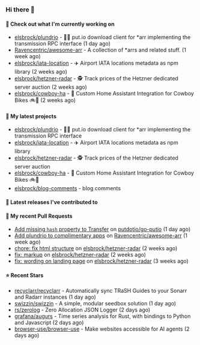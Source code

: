### Hi there 👋

#### 👷 Check out what I'm currently working on

- [elsbrock/plundrio](https://github.com/elsbrock/plundrio) - 🏴‍☠️ put.io download client for *arr implementing the transmission RPC interface (1 day ago)
- [Ravencentric/awesome-arr](https://github.com/Ravencentric/awesome-arr) - A collection of *arrs and related stuff. (1 week ago)
- [elsbrock/iata-location](https://github.com/elsbrock/iata-location) - ✈️ Airport IATA locations metadata as npm library (2 weeks ago)
- [elsbrock/hetzner-radar](https://github.com/elsbrock/hetzner-radar) - 🕵️ Track prices of the Hetzner dedicated server auction (2 weeks ago)
- [elsbrock/cowboy-ha](https://github.com/elsbrock/cowboy-ha) - 🤠 Custom Home Assistant Integration for Cowboy Bikes 🚲💨 (2 weeks ago)

#### 🌱 My latest projects

- [elsbrock/plundrio](https://github.com/elsbrock/plundrio) - 🏴‍☠️ put.io download client for *arr implementing the transmission RPC interface
- [elsbrock/iata-location](https://github.com/elsbrock/iata-location) - ✈️ Airport IATA locations metadata as npm library
- [elsbrock/hetzner-radar](https://github.com/elsbrock/hetzner-radar) - 🕵️ Track prices of the Hetzner dedicated server auction
- [elsbrock/cowboy-ha](https://github.com/elsbrock/cowboy-ha) - 🤠 Custom Home Assistant Integration for Cowboy Bikes 🚲💨
- [elsbrock/blog-comments](https://github.com/elsbrock/blog-comments) - blog comments

#### 🔭 Latest releases I've contributed to


#### 🔨 My recent Pull Requests

- [Add missing `hash` property to Transfer](https://github.com/putdotio/go-putio/pull/7) on [putdotio/go-putio](https://github.com/putdotio/go-putio) (1 day ago)
- [Add plundrio to complimentary apps](https://github.com/Ravencentric/awesome-arr/pull/54) on [Ravencentric/awesome-arr](https://github.com/Ravencentric/awesome-arr) (1 week ago)
- [chore: fix html structure](https://github.com/elsbrock/hetzner-radar/pull/129) on [elsbrock/hetzner-radar](https://github.com/elsbrock/hetzner-radar) (2 weeks ago)
- [fix: markup](https://github.com/elsbrock/hetzner-radar/pull/128) on [elsbrock/hetzner-radar](https://github.com/elsbrock/hetzner-radar) (2 weeks ago)
- [fix: wording on landing page](https://github.com/elsbrock/hetzner-radar/pull/127) on [elsbrock/hetzner-radar](https://github.com/elsbrock/hetzner-radar) (3 weeks ago)

#### ⭐ Recent Stars

- [recyclarr/recyclarr](https://github.com/recyclarr/recyclarr) - Automatically sync TRaSH Guides to your Sonarr and Radarr instances (1 day ago)
- [swizzin/swizzin](https://github.com/swizzin/swizzin) - A simple, modular seedbox solution (1 day ago)
- [rs/zerolog](https://github.com/rs/zerolog) - Zero Allocation JSON Logger (2 days ago)
- [grafana/augurs](https://github.com/grafana/augurs) - Time series analysis for Rust, with bindings to Python and Javascript (2 days ago)
- [browser-use/browser-use](https://github.com/browser-use/browser-use) - Make websites accessible for AI agents (2 days ago)
